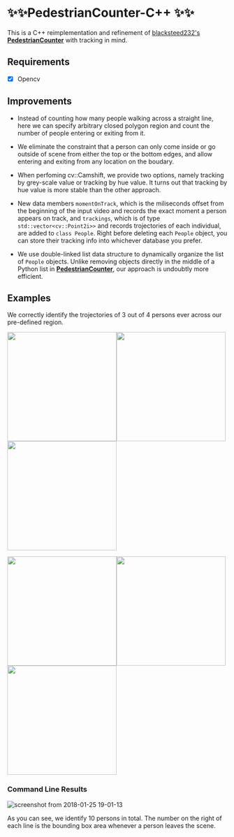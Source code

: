 # :sparkles::sparkles:**PedestrianCounter-C++** :sparkles::sparkles:
This is a C++ reimplementation and refinement of [blacksteed232's **PedestrianCounter**](https://github.com/blacksteed232/PedestrianCounter) with tracking in mind. 

## Requirements
- [x] Opencv
## Improvements
* Instead of counting how many people walking across a straight line, here we can specify arbitrary closed polygon region and count the number of people entering or exiting from it. 

* We eliminate the constraint that a person can only come inside or go outside of scene from either the top or the bottom edges, and allow entering and exiting from any location on the boudary.
* When perfoming cv::Camshift, we provide two options, namely tracking by grey-scale value or tracking by hue value. It turns out that tracking by hue value is more stable than the other approach.
* New data members `momentOnTrack`, which is the miliseconds offset from the beginning of the input video and records the exact moment a person appears on track, and `trackings`, which is of type `std::vector<cv::Point2i>>` and records trojectories of each individual, are added to `class People`. Right before deleting each `People` object, you can store their tracking info into whichever database you prefer.
* We use double-linked list data structure to dynamically organize the list of `People` objects. Unlike removing objects directly in the middle of a Python list in [**PedestrianCounter**](https://github.com/blacksteed232/PedestrianCounter), our approach is undoubtly more efficient. 

## Examples
We correctly identify the trojectories of 3 out of 4 persons ever across our pre-defined region.

<img src="https://user-images.githubusercontent.com/26423200/35379054-c459b77c-01ef-11e8-8f0a-a8a158f3ea03.jpg" width="250"><img src="https://user-images.githubusercontent.com/26423200/35379195-46d82972-01f0-11e8-8f0d-04a9a3d837f8.jpg" width="250">
<img src="https://user-images.githubusercontent.com/26423200/35379222-5b77d44a-01f0-11e8-967a-06f1e2732dff.jpg" width="250">

<img src="https://user-images.githubusercontent.com/26423200/35379205-4cd6b6c2-01f0-11e8-8ac3-4d26ab70c605.jpg" width="250"><img src="https://user-images.githubusercontent.com/26423200/35379219-5847769a-01f0-11e8-977a-1ce2652153ad.jpg" width="250"><img src="https://user-images.githubusercontent.com/26423200/35379225-5dec7a32-01f0-11e8-822e-4dc25cb71709.jpg" width="250">

### Command Line Results

![screenshot from 2018-01-25 19-01-13](https://user-images.githubusercontent.com/26423200/35385074-287bd0d4-0202-11e8-807b-37ab7b512836.png)

As you can see, we identify 10 persons in total. The number on the right of each line is the bounding box area whenever a person leaves the scene.
